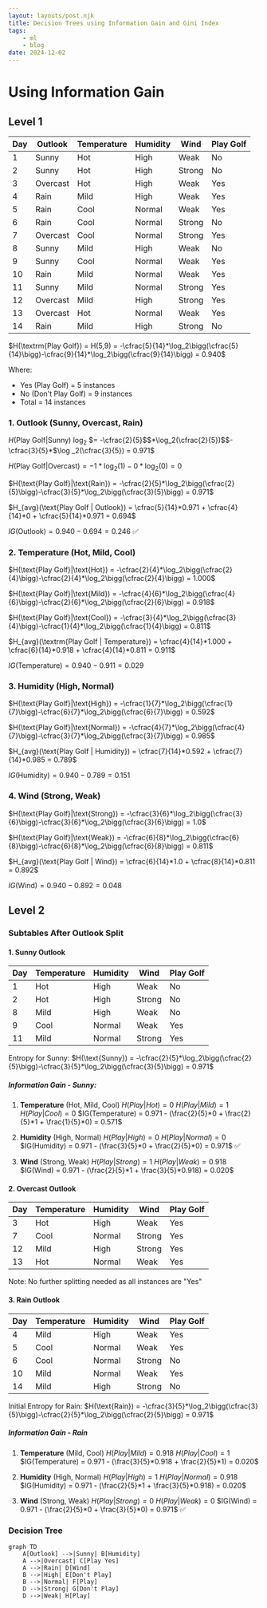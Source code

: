 ```yaml
---
layout: layouts/post.njk
title: Decision Trees using Information Gain and Gini Index
tags: 
    - ml
    - blog
date: 2024-12-02
---
```


# Using Information Gain

## Level 1

| Day | Outlook  | Temperature | Humidity | Wind   | Play Golf |
|-----|----------|-------------|----------|--------|-----------|
| 1   | Sunny    | Hot         | High     | Weak   | No        |
| 2   | Sunny    | Hot         | High     | Strong | No        |
| 3   | Overcast | Hot         | High     | Weak   | Yes       |
| 4   | Rain     | Mild        | High     | Weak   | Yes       |
| 5   | Rain     | Cool        | Normal   | Weak   | Yes       |
| 6   | Rain     | Cool        | Normal   | Strong | No        |
| 7   | Overcast | Cool        | Normal   | Strong | Yes       |
| 8   | Sunny    | Mild        | High     | Weak   | No        |
| 9   | Sunny    | Cool        | Normal   | Weak   | Yes       |
| 10  | Rain     | Mild        | Normal   | Weak   | Yes       |
| 11  | Sunny    | Mild        | Normal   | Strong | Yes       |
| 12  | Overcast | Mild        | High     | Strong | Yes       |
| 13  | Overcast | Hot         | Normal   | Weak   | Yes       |
| 14  | Rain     | Mild        | High     | Strong | No        |

$H(\textrm{Play Golf}) = H(5,9) = -\cfrac{5}{14}*\log_2\bigg(\cfrac{5}{14}\bigg)-\cfrac{9}{14}*\log_2\bigg(\cfrac{9}{14}\bigg) = 0.940$

Where:
- Yes (Play Golf) = 5 instances
- No (Don't Play Golf) = 9 instances
- Total = 14 instances

### 1. Outlook (Sunny, Overcast, Rain)

$H(\text{Play Golf}|\text{Sunny})$ $\log_2$
$= -\cfrac{2}{5}$$*\log_2(\cfrac{2}{5})$$-\cfrac{3}{5}*$\log _2(\cfrac{3}{5}) = 0.971$

$H(\text{Play Golf}|\text{Overcast}) = -1*\log_2(1)-0*\log_2(0) = 0$

$H(\text{Play Golf}|\text{Rain}) = -\cfrac{2}{5}*\log_2\bigg(\cfrac{2}{5}\bigg)-\cfrac{3}{5}*\log_2\bigg(\cfrac{3}{5}\bigg) = 0.971$

$H_{avg}(\text{Play Golf | Outlook}) = \cfrac{5}{14}*0.971 + \cfrac{4}{14}*0 + \cfrac{5}{14}*0.971 = 0.694$

$IG(\text{Outlook}) = 0.940 - 0.694 = 0.246$ ✅

### 2. Temperature (Hot, Mild, Cool)

$H(\text{Play Golf}|\text{Hot}) = -\cfrac{2}{4}*\log_2\bigg(\cfrac{2}{4}\bigg)-\cfrac{2}{4}*\log_2\bigg(\cfrac{2}{4}\bigg) = 1.000$

$H(\text{Play Golf}|\text{Mild}) = -\cfrac{4}{6}*\log_2\bigg(\cfrac{4}{6}\bigg)-\cfrac{2}{6}*\log_2\bigg(\cfrac{2}{6}\bigg) = 0.918$

$H(\text{Play Golf}|\text{Cool}) = -\cfrac{3}{4}*\log_2\bigg(\cfrac{3}{4}\bigg)-\cfrac{1}{4}*\log_2\bigg(\cfrac{1}{4}\bigg) = 0.811$

$H_{avg}(\textrm{Play Golf | Temperature}) = \cfrac{4}{14}*1.000 + \cfrac{6}{14}*0.918 + \cfrac{4}{14}*0.811 = 0.911$

$IG(\text{Temperature}) = 0.940 - 0.911 = 0.029$
### 3. Humidity (High, Normal)

$H(\text{Play Golf}|\text{High}) = -\cfrac{1}{7}*\log_2\bigg(\cfrac{1}{7}\bigg)-\cfrac{6}{7}*\log_2\bigg(\cfrac{6}{7}\bigg) = 0.592$

$H(\text{Play Golf}|\text{Normal}) = -\cfrac{4}{7}*\log_2\bigg(\cfrac{4}{7}\bigg)-\cfrac{3}{7}*\log_2\bigg(\cfrac{3}{7}\bigg) = 0.985$

$H_{avg}(\text{Play Golf | Humidity}) = \cfrac{7}{14}*0.592 + \cfrac{7}{14}*0.985 = 0.789$

$IG(\text{Humidity}) = 0.940 - 0.789 = 0.151$

### 4. Wind (Strong, Weak)

$H(\text{Play Golf}|\text{Strong}) = -\cfrac{3}{6}*\log_2\bigg(\cfrac{3}{6}\bigg)-\cfrac{3}{6}*\log_2\bigg(\cfrac{3}{6}\bigg) = 1.0$

$H(\text{Play Golf}|\text{Weak}) = -\cfrac{6}{8}*\log_2\bigg(\cfrac{6}{8}\bigg)-\cfrac{6}{8}*\log_2\bigg(\cfrac{6}{8}\bigg) = 0.811$

$H_{avg}(\text{Play Golf | Wind}) = \cfrac{6}{14}*1.0 + \cfrac{8}{14}*0.811 = 0.892$

$IG(\text{Wind}) = 0.940 - 0.892 = 0.048$

## Level 2

### Subtables After Outlook Split

#### 1. Sunny Outlook

| Day | Temperature | Humidity | Wind   | Play Golf |
|-----|------------|----------|--------|-----------|
| 1   | Hot        | High     | Weak   | No        |
| 2   | Hot        | High     | Strong | No        |
| 8   | Mild       | High     | Weak   | No        |
| 9   | Cool       | Normal   | Weak   | Yes       |
| 11  | Mild       | Normal   | Strong | Yes       |

Entropy for Sunny:
$H(\text{Sunny}) = -\cfrac{2}{5}*\log_2\bigg(\cfrac{2}{5}\bigg)-\cfrac{3}{5}*\log_2\bigg(\cfrac{3}{5}\bigg) = 0.971$

##### Information Gain - Sunny:

1. **Temperature** (Hot, Mild, Cool)
   $H(Play|Hot) = 0$
   $H(Play|Mild) = 1$
   $H(Play|Cool) = 0$
   $IG(Temperature) = 0.971 - (\frac{2}{5}*0 + \frac{2}{5}*1 + \frac{1}{5}*0) = 0.571$

2. **Humidity** (High, Normal)
   $H(Play|High) = 0$
   $H(Play|Normal) = 0$
   $IG(Humidity) = 0.971 - (\frac{3}{5}*0 + \frac{2}{5}*0) = 0.971$ ✅

3. **Wind** (Strong, Weak)
   $H(Play|Strong) = 1$
   $H(Play|Weak) = 0.918$
   $IG(Wind) = 0.971 - (\frac{2}{5}*1 + \frac{3}{5}*0.918) = 0.020$

#### 2. Overcast Outlook

| Day | Temperature | Humidity | Wind   | Play Golf |
|-----|------------|----------|--------|-----------|
| 3   | Hot        | High     | Weak   | Yes       |
| 7   | Cool       | Normal   | Strong | Yes       |
| 12  | Mild       | High     | Strong | Yes       |
| 13  | Hot        | Normal   | Weak   | Yes       |

Note: No further splitting needed as all instances are "Yes"

#### 3. Rain Outlook

| Day | Temperature | Humidity | Wind   | Play Golf |
|-----|------------|----------|--------|-----------|
| 4   | Mild       | High     | Weak   | Yes       |
| 5   | Cool       | Normal   | Weak   | Yes       |
| 6   | Cool       | Normal   | Strong | No        |
| 10  | Mild       | Normal   | Weak   | Yes       |
| 14  | Mild       | High     | Strong | No        |

Initial Entropy for Rain:
$H(\text{Rain}) = -\cfrac{3}{5}*\log_2\bigg(\cfrac{3}{5}\bigg)-\cfrac{2}{5}*\log_2\bigg(\cfrac{2}{5}\bigg) = 0.971$

##### Information Gain - Rain

1. **Temperature** (Mild, Cool)
   $H(Play|Mild) = 0.918$
   $H(Play|Cool) = 1$
   $IG(Temperature) = 0.971 - (\frac{3}{5}*0.918 + \frac{2}{5}*1) = 0.020$

2. **Humidity** (High, Normal)
   $H(Play|High) = 1$
   $H(Play|Normal) = 0.918$
   $IG(Humidity) = 0.971 - (\frac{2}{5}*1 + \frac{3}{5}*0.918) = 0.020$

3. **Wind** (Strong, Weak)
   $H(Play|Strong) = 0$
   $H(Play|Weak) = 0$
   $IG(Wind) = 0.971 - (\frac{2}{5}*0 + \frac{3}{5}*0) = 0.971$ ✅
### Decision Tree

```mermaid
graph TD
    A[Outlook] -->|Sunny| B[Humidity]
    A -->|Overcast| C[Play Yes]
    A -->|Rain| D[Wind]
    B -->|High| E[Don't Play]
    B -->|Normal| F[Play]
    D -->|Strong| G[Don't Play]
    D -->|Weak| H[Play]
```

